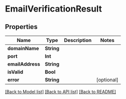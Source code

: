 # EmailVerificationResult

## Properties
Name | Type | Description | Notes
------------ | ------------- | ------------- | -------------
**domainName** | **String** |  | 
**port** | **Int** |  | 
**emailAddress** | **String** |  | 
**isValid** | **Bool** |  | 
**error** | **String** |  | [optional] 

[[Back to Model list]](../README#documentation-for-models) [[Back to API list]](../README#documentation-for-api-endpoints) [[Back to README]](../README)



